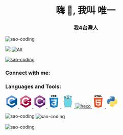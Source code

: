 <h1 align="center">嗨 👋, 我叫 唯一</h1>
<h3 align="center">我4台灣人</h3>

<p align="left"> <img src="https://komarev.com/ghpvc/?username=sao-coding&label=Profile%20views&color=0e75b6&style=flat" alt="sao-coding" /> </p>

![](https://ghchart.rshah.org/ff8a66/sao-coding)
![Alt](https://repobeats.axiom.co/api/embed/e5ed543f56d748194c649c1b6af04ba18d307812.svg "Repobeats analytics image")

<p align="left"> <a href="https://github.com/ryo-ma/github-profile-trophy"><img src="https://github-profile-trophy.vercel.app/?username=sao-coding&theme=buddhism&row=1" alt="sao-coding" /></a> </p>

<h3 align="left">Connect with me:</h3>
<p align="left">
</p>

<h3 align="left">Languages and Tools:</h3>
<p align="left"> <a href="https://www.cprogramming.com/" target="_blank" rel="noreferrer"> <img src="https://raw.githubusercontent.com/devicons/devicon/master/icons/c/c-original.svg" alt="c" width="40" height="40"/> </a> <a href="https://www.w3schools.com/cpp/" target="_blank" rel="noreferrer"> <img src="https://raw.githubusercontent.com/devicons/devicon/master/icons/cplusplus/cplusplus-original.svg" alt="cplusplus" width="40" height="40"/> </a> <a href="https://www.w3schools.com/cs/" target="_blank" rel="noreferrer"> <img src="https://raw.githubusercontent.com/devicons/devicon/master/icons/csharp/csharp-original.svg" alt="csharp" width="40" height="40"/> </a> <a href="https://www.w3schools.com/css/" target="_blank" rel="noreferrer"> <img src="https://raw.githubusercontent.com/devicons/devicon/master/icons/css3/css3-original-wordmark.svg" alt="css3" width="40" height="40"/> </a> <a href="https://golang.org" target="_blank" rel="noreferrer"> <img src="https://raw.githubusercontent.com/devicons/devicon/master/icons/go/go-original.svg" alt="go" width="40" height="40"/> </a> <a href="hexo.io/" target="_blank" rel="noreferrer"> <img src="https://www.vectorlogo.zone/logos/hexoio/hexoio-icon.svg" alt="hexo" width="40" height="40"/> </a> <a href="https://www.w3.org/html/" target="_blank" rel="noreferrer"> <img src="https://raw.githubusercontent.com/devicons/devicon/master/icons/html5/html5-original-wordmark.svg" alt="html5" width="40" height="40"/> </a> <a href="https://www.python.org" target="_blank" rel="noreferrer"> <img src="https://raw.githubusercontent.com/devicons/devicon/master/icons/python/python-original.svg" alt="python" width="40" height="40"/> </a> </p>

<p><img align="left" src="https://github-readme-stats.vercel.app/api/top-langs?username=sao-coding&show_icons=true&locale=en&layout=compact" alt="sao-coding" /></p>

<p>&nbsp;<img align="center" src="https://github-readme-stats.vercel.app/api?username=sao-coding&show_icons=true&locale=en" alt="sao-coding" /></p>

<p><img align="center" src="https://github-readme-streak-stats.herokuapp.com/?user=sao-coding&" alt="sao-coding" /></p>

